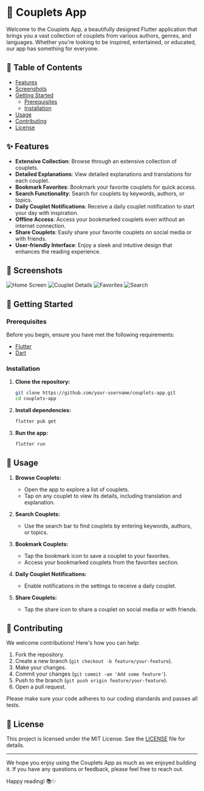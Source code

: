 # 🌸 Couplets App

Welcome to the Couplets App, a beautifully designed Flutter application that brings you a vast collection of couplets from various authors, genres, and languages. Whether you're looking to be inspired, entertained, or educated, our app has something for everyone.

## 📖 Table of Contents

- [Features](#features)
- [Screenshots](#screenshots)
- [Getting Started](#getting-started)
  - [Prerequisites](#prerequisites)
  - [Installation](#installation)
- [Usage](#usage)
- [Contributing](#contributing)
- [License](#license)

## ✨ Features

- **Extensive Collection**: Browse through an extensive collection of couplets.
- **Detailed Explanations**: View detailed explanations and translations for each couplet.
- **Bookmark Favorites**: Bookmark your favorite couplets for quick access.
- **Search Functionality**: Search for couplets by keywords, authors, or topics.
- **Daily Couplet Notifications**: Receive a daily couplet notification to start your day with inspiration.
- **Offline Access**: Access your bookmarked couplets even without an internet connection.
- **Share Couplets**: Easily share your favorite couplets on social media or with friends.
- **User-friendly Interface**: Enjoy a sleek and intuitive design that enhances the reading experience.

## 📸 Screenshots

![Home Screen](screenshots/home_screen.png)
![Couplet Details](screenshots/couplet_details.png)
![Favorites](screenshots/favorites.png)
![Search](screenshots/search.png)

## 🚀 Getting Started

### Prerequisites

Before you begin, ensure you have met the following requirements:

- [Flutter](https://flutter.dev/docs/get-started/install)
- [Dart](https://dart.dev/get-dart)

### Installation

1. **Clone the repository:**

    ```bash
    git clone https://github.com/your-username/couplets-app.git
    cd couplets-app
    ```

2. **Install dependencies:**

    ```bash
    flutter pub get
    ```

3. **Run the app:**

    ```bash
    flutter run
    ```

## 📱 Usage

1. **Browse Couplets:**
    - Open the app to explore a list of couplets.
    - Tap on any couplet to view its details, including translation and explanation.

2. **Search Couplets:**
    - Use the search bar to find couplets by entering keywords, authors, or topics.

3. **Bookmark Couplets:**
    - Tap the bookmark icon to save a couplet to your favorites.
    - Access your bookmarked couplets from the favorites section.

4. **Daily Couplet Notifications:**
    - Enable notifications in the settings to receive a daily couplet.

5. **Share Couplets:**
    - Tap the share icon to share a couplet on social media or with friends.

## 🤝 Contributing

We welcome contributions! Here's how you can help:

1. Fork the repository.
2. Create a new branch (`git checkout -b feature/your-feature`).
3. Make your changes.
4. Commit your changes (`git commit -am 'Add some feature'`).
5. Push to the branch (`git push origin feature/your-feature`).
6. Open a pull request.

Please make sure your code adheres to our coding standards and passes all tests.

## 📄 License

This project is licensed under the MIT License. See the [LICENSE](LICENSE) file for details.

---

We hope you enjoy using the Couplets App as much as we enjoyed building it. If you have any questions or feedback, please feel free to reach out.

Happy reading! 📚✨

